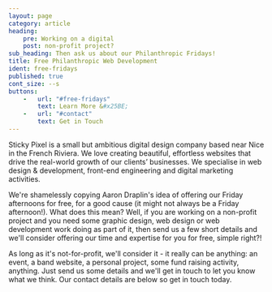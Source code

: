 ```yaml
---
layout: page
category: article
heading:
    pre: Working on a digital
    post: non-profit project?
sub_heading: Then ask us about our Philanthropic Fridays!
title: Free Philanthropic Web Development
ident: free-fridays
published: true
cont_size: --s
buttons:
    -   url: "#free-fridays"
        text: Learn More &#x25BE;
    -   url: "#contact"
        text: Get in Touch
---
```


Sticky Pixel is a small but ambitious digital design company based near Nice in the French Riviera. We love creating beautiful, effortless websites that drive the real-world growth of our clients’ businesses. We specialise in web design & development, front-end engineering and digital marketing activities.

We're shamelessly copying Aaron Draplin's idea of offering our Friday afternoons for free, for a good cause (it might not always be a Friday afternoon!). What does this mean? Well, if you are working on a non-profit project and you need some graphic design, web design or web development work doing as part of it, then send us a few short details and we'll consider offering our time and expertise for you for free, simple right?!

As long as it's not-for-profit, we'll consider it - it really can be anything: an event, a band website, a personal project, some fund raising activity, anything. Just send us some details and we'll get in touch to let you know what we think. Our contact details are below so get in touch today.
